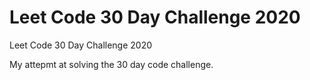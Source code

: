 # Leet Code 30 Day Challenge 2020
Leet Code 30 Day Challenge 2020

My attepmt at solving the 30 day code challenge. 
